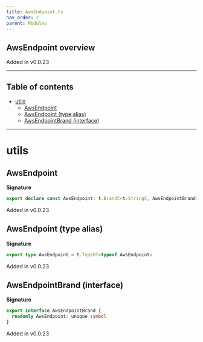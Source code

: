 ```yaml
---
title: AwsEndpoint.ts
nav_order: 2
parent: Modules
---
```


## AwsEndpoint overview

Added in v0.0.23

---

<h2 class="text-delta">Table of contents</h2>

- [utils](#utils)
  - [AwsEndpoint](#awsendpoint)
  - [AwsEndpoint (type alias)](#awsendpoint-type-alias)
  - [AwsEndpointBrand (interface)](#awsendpointbrand-interface)

---

# utils

## AwsEndpoint

**Signature**

```ts
export declare const AwsEndpoint: t.BrandC<t.StringC, AwsEndpointBrand>
```

Added in v0.0.23

## AwsEndpoint (type alias)

**Signature**

```ts
export type AwsEndpoint = t.TypeOf<typeof AwsEndpoint>
```

Added in v0.0.23

## AwsEndpointBrand (interface)

**Signature**

```ts
export interface AwsEndpointBrand {
  readonly AwsEndpoint: unique symbol
}
```

Added in v0.0.23
